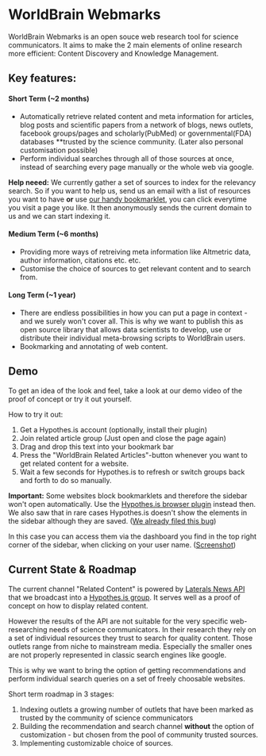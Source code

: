 # WorldBrain Webmarks

WorldBrain Webmarks is an open souce web research tool for science communicators.
It aims to make the 2 main elements of online research more efficient: Content Discovery and Knowledge Management.

## Key features:

#### Short Term (~2 months)

 - Automatically retrieve related content and meta information for articles, blog posts and scientific papers from a network of blogs, news outlets, facebook groups/pages and scholarly(PubMed) or governmental(FDA) databases **trusted by the science community. (Later also personal customisation possible)
 - Perform individual searches through all of those sources at once, instead of searching every page manually or the whole web via google. 
 
**Help neeed:** We currently gather a set of sources to index for the relevancy search. So if you want to help us, send us an email with a list of resources you want to have **or** use [our handy bookmarklet](https://github.com/WorldBrain/metabrowser/blob/master/helper_processes/bookmarklet_send.txt), you can click everytime you visit a page you like. It then anonymously sends the current domain to us and we can start indexing it. 

#### Medium Term (~6 months)

 - Providing more ways of retreiving meta information like Altmetric data, author information, citations etc. etc. 
 - Customise the choice of sources to get relevant content and to search from.


#### Long Term (~1 year)

 - There are endless possibilities in how you can put a page in context - and we surely won't cover all. This is why we want to publish this as open source library that allows data scientists to develop, use or distribute their individual meta-browsing scripts to WorldBrain users. 
 - Bookmarking and annotating of web content. 
 

## Demo

To get an idea of the look and feel, take a look at our demo video of the proof of concept or try it out yourself. 

How to try it out:

 1. Get a Hypothes.is account (optionally, install their plugin)
 2. Join related article group (Just open and close the page again)
 3. Drag and drop this text into your bookmark bar
 4. Press the "WorldBrain Related Articles"-button whenever you want to get related content for a website.
 5. Wait a few seconds for Hypothes.is to refresh or switch groups back and forth to do so manually.


**Important:** Some websites block bookmarklets and therefore the sidebar won't open automatically. Use the [Hypothes.is browser plugin](http://www.hypothes.is) instead then.
We also saw that in rare cases Hypothes.is doesn't show the elements in the sidebar although they are saved. ([We already filed this bug](https://github.com/hypothesis/h/issues/3518))

In this case you can access them via the dashboard you find in the top right corner of the sidebar, when clicking on your user name. ([Screenshot](http://www.worldbrain.io/wp-content/uploads/2016/06/Screen-Shot-2016-06-22-at-11.14.30.png))



## Current State & Roadmap

The current channel "Related Content" is powered by [Laterals News API](https://lateral.io/publishing) that we broadcast into a [Hypothes.is group](https://hypothes.is/groups/KG9bL1Bm/related-articles). It serves well as a proof of concept on how to display related content.

However the results of the API are not suitable for the very specific web-researching needs of science communicators.
In their research they rely on a set of individual resources they trust to search for quality content.
Those outlets range from niche to mainstream media. Especially the smaller ones are not properly represented in classic search engines like google.

This is why we want to bring the option of getting recommendations and perform individual search queries on a set of freely choosable websites.

Short term roadmap in 3 stages:

 1. Indexing outlets a growing number of outlets that have been marked as trusted by the community of science communicators 
 2. Building the recommendation and search channel **without** the option of customization - but chosen from the pool of community trusted sources. 
 3. Implementing customizable choice of sources. 



